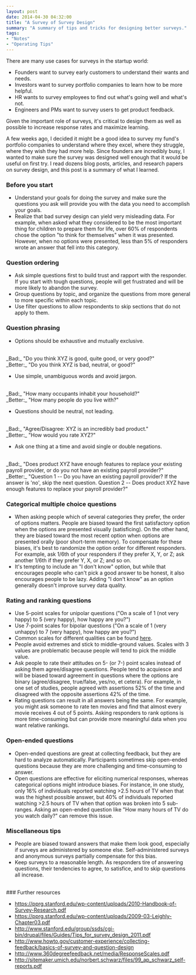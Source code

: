 ```yaml
---
layout: post
date: 2014-04-30 04:32:00
title: "A Survey of Survey Design"
summary: "A summary of tips and tricks for designing better surveys."
tags:
- "Notes"
- "Operating Tips"
---
```


There are many use cases for surveys in the startup world:

- Founders want to survey early customers to understand their wants and needs.
- Investors want to survey portfolio companies to learn how to be more helpful.
- HR wants to survey employees to find out what's going well and what's not.
- Engineers and PMs want to survey users to get product feedback.

Given the important role of surveys, it's critical to design them as well as possible to increase response rates and maximize learning. 

A few weeks ago, I decided it might be a good idea to survey my fund's portfolio companies to understand where they excel, where they struggle, where they wish they had more help. Since founders are incredibly busy, I wanted to make sure the survey was designed well enough that it would be useful on first try. I read dozens blog posts, articles, and research papers on survey design, and this post is a summary of what I learned.

### Before you start

- Understand your goals for doing the survey and make sure the questions you ask will provide you with the data you need to accomplish your goals.
- Realize that bad survey design can yield very misleading data. For example, when asked what they considered to be the most important thing for children to prepare them for life, over 60% of respondents chose the option "to think for themselves" when it was presented. However, when no options were presented, less than 5% of responders wrote an answer that fell into this category.

### Question ordering

- Ask simple questions first to build trust and rapport with the responder. If you start with tough questions, people will get frustrated and will be more likely to abandon the survey.
- Group questions by topic, and organize the questions from more general to more specific within each topic.
- Use filter questions to allow respondents to skip sections that do not apply to them.

### Question phrasing  

- Options should be exhaustive and mutually exclusive.  
<br>
_Bad:_ "Do you think XYZ is good, quite good, or very good?"  
<br>
_Better:_ "Do you think XYZ is bad, neutral, or good?"  
  

- Use simple, unambiguous words and avoid jargon.  
<br>
_Bad:_ "How many occupants inhabit your household?"  
<br>
_Better:_ "How many people do you live with?"  
  

- Questions should be neutral, not leading.  
<br>
_Bad:_ "Agree/Disagree: XYZ is an incredibly bad product."  
<br>
_Better:_ "How would you rate XYZ?"  
  

- Ask one thing at a time and avoid single or double negations.  
<br>
_Bad:_ "Does product XYZ have enough features to replace your existing payroll provider, or do you not have an existing payroll provider?"  
<br>
_Better:_ "Question 1 -- Do you have an existing payroll provider? If the answer is 'no', skip the next question. Question 2 -- Does product XYZ have enough features to replace your payroll provider?"

### Categorical multiple choice questions

- When asking people which of several categories they prefer, the order of options matters. People are biased toward the first satisfactory option when the options are presented visually (satisficing). On the other hand, they are biased toward the most recent option when options are presented orally (poor short-term memory). To compensate for these biases, it's best to randomize the option order for different responders. For example, ask 1/6th of your responders if they prefer X, Y, or Z; ask another 1/6th if they prefer Y, X, or Z; and so on.
- It's tempting to include an "I don't know" option, but while that encourages people who can't pick a good answer to be honest, it also encourages people to be lazy. Adding "I don't know" as an option generally doesn't improve survey data quality.

### Rating and ranking questions

- Use 5-point scales for unipolar questions ("On a scale of 1 (not very happy) to 5 (very happy), how happy are you?")
- Use 7-point scales for bipolar questions ("On a scale of 1 (very unhappy) to 7 (very happy), how happy are you?")
- Common scales for different qualities can be found <a href="http://www.360degreefeedback.net/media/ResponseScales.pdf" target="_blank">here</a>. 
- People avoid extremes and stick to middle-ground values. Scales with 3 values are problematic because people will tend to pick the middle value.
- Ask people to rate their attitudes on 5- (or 7-) point scales instead of asking them agree/disagree questions. People tend to acquiesce and will be biased toward agreement in questions where the options are binary (agree/disagree, true/false, yes/no, et cetera). For example, in one set of studies, people agreed with assertions 52% of the time and disagreed with the opposite assertions 42% of the time.
- Rating questions can result in all answers being the same. For example, you might ask someone to rate ten movies and find that almost every movie receives 4 out of 5 points. Asking responders to rank options is more time-consuming but can provide more meaningful data when you want relative rankings.

### Open-ended questions

- Open-ended questions are great at collecting feedback, but they are hard to analyze automatically. Participants sometimes skip open-ended questions because they are more challenging and time-consuming to answer.
- Open questions are effective for eliciting numerical responses, whereas categorical options might introduce biases. For instance, in one study, only 16% of individuals reported watching &gt;2.5 hours of TV when that was the highest possible answer, but 40% of individuals reported watching &gt;2.5 hours of TV when that option was broken into 5 sub-ranges. Asking an open-ended question like "How many hours of TV do you watch daily?" can remove this issue.

### Miscellaneous tips

- People are biased toward answers that make them look good, especially if surveys are administered by someone else. Self-administered surveys and anonymous surveys partially compensate for this bias. 
- Keep surveys to a reasonable length. As responders tire of answering questions, their tendencies to agree, to satisfice, and to skip questions all increase.  

<br>
### Further resources

- <a href="https://pprg.stanford.edu/wp-content/uploads/2010-Handbook-of-Survey-Research.pdf" target="_blank">https://pprg.stanford.edu/wp-content/uploads/2010-Handbook-of-Survey-Research.pdf</a>
- <a href="https://pprg.stanford.edu/wp-content/uploads/2009-03-Leighly-Chapter03.pdf" target="_blank">https://pprg.stanford.edu/wp-content/uploads/2009-03-Leighly-Chapter03.pdf</a>
- <a href="http://www.stanford.edu/group/ssds/cgi-bin/drupal/files/Guides/Tips_for_survey_design_2011.pdf" target="_blank">http://www.stanford.edu/group/ssds/cgi-bin/drupal/files/Guides/Tips_for_survey_design_2011.pdf</a>
- <a href="http://www.howto.gov/customer-experience/collecting-feedback/basics-of-survey-and-question-design" target="_blank">http://www.howto.gov/customer-experience/collecting-feedback/basics-of-survey-and-question-design</a>
- <a href="http://www.360degreefeedback.net/media/ResponseScales.pdf" target="_blank">http://www.360degreefeedback.net/media/ResponseScales.pdf</a>
- <a href="http://sitemaker.umich.edu/norbert.schwarz/files/99_ap_schwarz_self-reports.pdf" target="_blank">http://sitemaker.umich.edu/norbert.schwarz/files/99_ap_schwarz_self-reports.pdf</a>